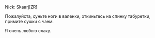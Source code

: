 Nick: Skaarj\[ZR\]

Пожалуйста, суньте ноги в валенки, откиньтесь на спинку табуретки,
примите сушки с чаем.

Я очень люблю слаку.
